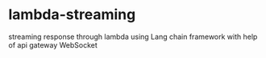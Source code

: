 # lambda-streaming
streaming response through lambda using Lang chain framework with help of api gateway WebSocket 
